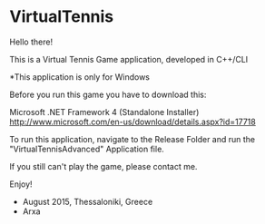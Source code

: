 # VirtualTennis
Hello there!

This is a Virtual Tennis Game application, developed in C++/CLI

*This application is only for Windows

Before you run this game you have to download this: 

Microsoft .NET Framework 4 (Standalone Installer)
http://www.microsoft.com/en-us/download/details.aspx?id=17718

To run this application, navigate to the Release Folder and run the "VirtualTennisAdvanced" Application file.

If you still can't play the game, please contact me.

Enjoy!

 
- August 2015, Thessaloniki, Greece
- Arxa
